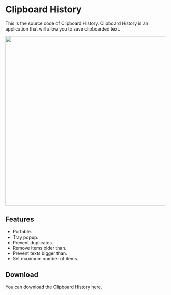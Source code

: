 # Clipboard History

This is the source code of Clipboard History. Clipboard History is an application that will allow you to save clipboarded text.

<p align="center"><img width="560" height="535" src="https://i.imgur.com/8SpxWNE.png"></p>

## Features

- Portable.
- Tray popup.
- Prevent duplicates.
- Remove items older than.
- Prevent texts bigger than.
- Set maximum number of items.

## Download
You can download the Clipboard History [here](https://github.com/serbinskis/delphi/raw/master/ClipboardHistory/ClipboardHistory.exe).
